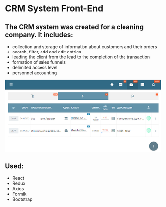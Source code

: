 # CRM System Front-End

## The CRM system was created for a cleaning company. It includes:
- collection and storage of information about customers and their orders
- search, filter, add and edit entries
- leading the client from the lead to the completion of the transaction
- formation of sales funnels
- delimited access level
- personnel accounting

![Screenshot](./Screenshot.jpg)


## Used:
- React
- Redux
- Axios
- Formik
- Bootstrap